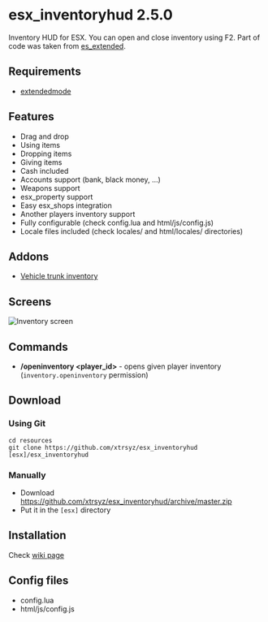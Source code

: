# esx_inventoryhud 2.5.0
Inventory HUD for ESX. You can open and close inventory using F2. Part of code was taken from [es_extended](https://github.com/ESX-Org/es_extended).

## Requirements
* [extendedmode](https://github.com/extendedmode/extendedmode)

## Features
- Drag and drop
- Using items
- Dropping items
- Giving items
- Cash included
- Accounts support (bank, black money, ...)
- Weapons support
- esx_property support
- Easy esx_shops integration
- Another players inventory support
- Fully configurable (check config.lua and html/js/config.js)
- Locale files included (check locales/ and html/locales/ directories)

## Addons
* [Vehicle trunk inventory](https://github.com/xtrsyz/esx_inventoryhud_trunk/tree/master)

## Screens
![Inventory screen](https://1.bp.blogspot.com/-bQrvQxgZ6bs/X1yBw0reJbI/AAAAAAAABtI/AUzIuxL1XoUacIL7kP9sLriNuKd9wjDpgCLcBGAsYHQ/s1601/esx_inventoryhud_trunk.jpg)

## Commands
* **/openinventory <player_id>** - opens given player inventory (`inventory.openinventory` permission)

## Download

### Using Git
```
cd resources
git clone https://github.com/xtrsyz/esx_inventoryhud [esx]/esx_inventoryhud
```

### Manually
- Download https://github.com/xtrsyz/esx_inventoryhud/archive/master.zip
- Put it in the `[esx]` directory

## Installation
Check [wiki page](https://github.com/xtrsyz/esx_inventoryhud/wiki)

## Config files
* config.lua
* html/js/config.js
